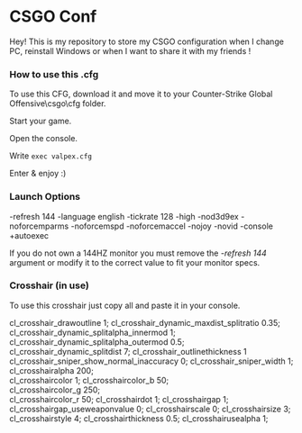 # CSGO Conf

Hey! This is my repository to store my CSGO configuration when I change PC, reinstall Windows or when I want to share it with my friends !

### How to use this .cfg

To use this CFG, download it and move it to your Counter-Strike Global Offensive\csgo\cfg folder.

Start your game.

Open the console.

Write `exec valpex.cfg`

Enter & enjoy :)

### Launch Options

-refresh 144 -language english -tickrate 128 -high -nod3d9ex -noforcemparms -noforcemspd -noforcemaccel -nojoy -novid -console +autoexec

If you do not own a 144HZ monitor you must remove the _-refresh 144_ argument or modify it to the correct value to fit your monitor specs. 

### Crosshair (in use)

To use this crosshair just copy all and paste it in your console.

cl_crosshair_drawoutline 1; 
cl_crosshair_dynamic_maxdist_splitratio 0.35;
cl_crosshair_dynamic_splitalpha_innermod 1;
cl_crosshair_dynamic_splitalpha_outermod 0.5;
cl_crosshair_dynamic_splitdist 7;
cl_crosshair_outlinethickness 1
cl_crosshair_sniper_show_normal_inaccuracy 0;
cl_crosshair_sniper_width 1;
cl_crosshairalpha 200;                                   
cl_crosshaircolor 1;
cl_crosshaircolor_b 50;                          
cl_crosshaircolor_g 250;                           
cl_crosshaircolor_r 50;
cl_crosshairdot 1;
cl_crosshairgap 1;
cl_crosshairgap_useweaponvalue 0;
cl_crosshairscale 0;
cl_crosshairsize 3;
cl_crosshairstyle 4;
cl_crosshairthickness 0.5;
cl_crosshairusealpha 1;                     
